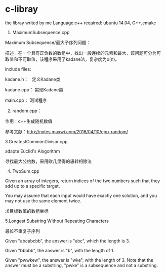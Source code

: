 # c-libray
the libray writed by me
Language:c++
required: ubuntu 14.04, G++,cmake


1. MaximumSubsequence.cpp

Maximum Subsequence/最大子序列问题：

描述：在一个具有正负数的数组中，找出一段连续的元素和最大，该问题可分为可取值和不可取值，该程序采用了kadane法，复杂度为o(n)。

include files:

 kadane.h：   定义Kadane类

 kadane.cpp：  实现Kadane类

main.cpp：  测试程序 

2. random.cpp：

作用：c++生成随机数值

参考文献：http://notes.maxwi.com/2016/04/10/cpp-random/

3.GreatestCommonDivisor.cpp

adapte Euclid's Alogorithm

寻找最大公约数，采用欧几里得的辗转相除法

4. TwoSum.cpp

Given an array of integers, return indices of the two numbers such that they add up to a specific target.

You may assume that each input would have exactly one solution, and you may not use the same element twice.

求目标数值的数组坐标

5.Longest Substring Without Repeating Characters

最长不重复子序列

Given "abcabcbb", the answer is "abc", which the length is 3.

Given "bbbbb", the answer is "b", with the length of 1.

Given "pwwkew", the answer is "wke", with the length of 3. Note that the answer must be a substring, "pwke" is a subsequence and not a substring.
